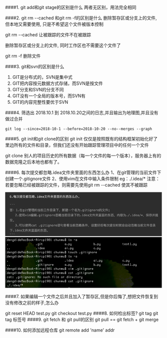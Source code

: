 ####1. git add和git stage的区别是什么
两者无区别，用法完全相同

####2. git rm --cached 和git rm -f的区别是什么
删除暂存区或分支上的文件, 但本地又需要使用, 只是不希望这个文件被版本控制

git rm --cached  让被跟踪的文件不在被跟踪

删除暂存区或分支上的文件, 同时工作区也不需要这个文件了

git rm -f   删除文件

####3. git和svn的区别是什么

1. GIT是分布式的，SVN是集中式
2. GIT把内容按元数据方式存储，而SVN是按文件
3. GIT分支和SVN的分支不同
4. GIT没有一个全局的版本号，而SVN有
5. GIT的内容完整性要优于SVN

####4. 筛选出 2018.10.1 到 2018.10.20之间的日志,并且输出为地理图,并且没有做过合并
```
git log --since=2018-10-1 --before=2018-10-20 --no--merges --graph
```
####5. git init和git clone的区别
git init 仅仅是按照既有的结构框架初始化好了里边所有的文件和目录，但我们还没有开始跟踪管理项目中的任何一个文件

git clone 别人的项目历史的所有数据（每一个文件的每一个版本），服务器上有的数据克隆之后本地也都有了。

####6. 每次提交都忽略.idea文件夹里面的东西怎么办
1、在git管理的当前文件下创建一个.gitignore文件
2、使用vim在文件中输入条件限制  eg：./.idea/*
注意：若要忽略已经被跟踪的文件，则需要先使用git rm --cached 使其不被跟踪

<img src="./1.png" />
<img src="./2.png" />

####7. 如果编辑一个文件之后并且加入了暂存区,但是你后悔了,想把文件恢复到没有修改之前的样子,怎么办

git reset HEAD test.py
git checkout test.py
####8. 如何检出标签?
git tag
git tag 标签号
####9. git fetch 和 git pull的区别
git pull == git fetch + git merge

####10. 如何添加远程仓库
git remote add 'name' addr
